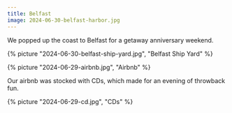 ```yaml
---
title: Belfast
image: 2024-06-30-belfast-harbor.jpg
---
```


We popped up the coast to Belfast for a getaway anniversary weekend.

<!--more-->

{% picture "2024-06-30-belfast-ship-yard.jpg", "Belfast Ship Yard" %}

{% picture "2024-06-29-airbnb.jpg", "Airbnb" %}

Our airbnb was stocked with CDs, which made for an evening of throwback fun.

{% picture "2024-06-29-cd.jpg", "CDs" %}
